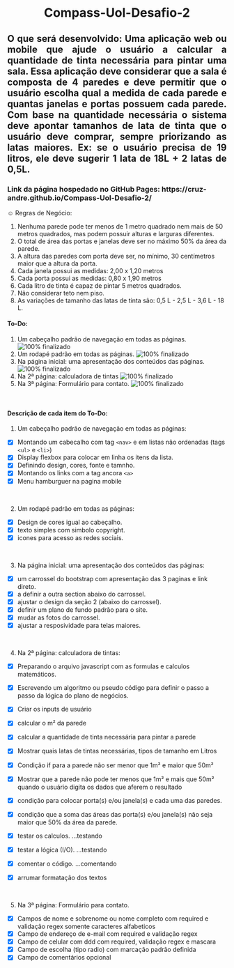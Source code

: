<h1 align="center">Compass-Uol-Desafio-2</h1>
<h2 align="justify">O que será desenvolvido: Uma aplicação web ou mobile que ajude o usuário a calcular a quantidade de tinta necessária para pintar uma sala. Essa aplicação deve considerar que a sala é composta de 4 paredes e deve permitir que o usuário escolha qual a medida de cada parede e quantas janelas e portas possuem cada parede. Com base na quantidade necessária o sistema deve apontar tamanhos de lata de tinta que o usuário deve comprar, sempre priorizando as latas maiores. Ex: se o usuário precisa de 19 litros, ele deve sugerir 1 lata de 18L + 2 latas de 0,5L.</h2>

<h3>Link da página hospedado no GitHub Pages: https://cruz-andre.github.io/Compass-Uol-Desafio-2/</h3>


☺ Regras de Negócio:
1. Nenhuma parede pode ter menos de 1 metro quadrado nem mais de 50 metros
quadrados, mas podem possuir alturas e larguras diferentes.
2. O total de área das portas e janelas deve ser no máximo 50% da área da parede.
3. A altura das paredes com porta deve ser, no mínimo, 30 centímetros maior que a
altura da porta.
4. Cada janela possui as medidas: 2,00 x 1,20 metros
5. Cada porta possui as medidas: 0,80 x 1,90 metros
6. Cada litro de tinta é capaz de pintar 5 metros quadrados.
7. Não considerar teto nem piso.
8. As variações de tamanho das latas de tinta são: 0,5 L - 2,5 L - 3,6 L - 18 L.

#### To-Do:
1. Um cabeçalho padrão de navegação em todas as páginas. ![100% finalizado](https://progress-bar.dev/100/?title=finalizado)
2. Um rodapé padrão em todas as páginas. ![100% finalizado](https://progress-bar.dev/100/?title=finalizado)
3. Na página inicial: uma apresentação dos conteúdos das páginas. ![100% finalizado](https://progress-bar.dev/100/?title=finalizado)
4. Na 2ª página: calculadora de tintas ![100% finalizado](https://progress-bar.dev/100/?title=finalizado)
5. Na 3ª página: Formulário para contato. ![100% finalizado](https://progress-bar.dev/100/?title=finalizado)

<br>

#### Descrição de cada item do To-Do:
1. Um cabeçalho padrão de navegação em todas as páginas:
- [x] Montando um cabecalho com tag ```<nav>``` e em listas não ordenadas (tags ```<ul>``` e ```<li>```)
- [x] Display flexbox para colocar em linha os itens da lista.
- [x] Definindo design, cores, fonte e tamnho.
- [x] Montando os links com a tag ancora ```<a>```
- [x] Menu hamburguer na pagina mobile

<br>

2. Um rodapé padrão em todas as páginas:
- [x] Design de cores igual ao cabeçalho.
- [x] texto simples com simbolo copyright.
- [x] icones para acesso as redes sociais.

<br>

3. Na página inicial: uma apresentação dos conteúdos das páginas:
- [x] um carrossel do bootstrap com apresentação das 3 paginas e link direto.
- [x] a definir a outra section abaixo do carrossel.
- [x] ajustar o design da seção 2 (abaixo do carrossel).
- [x] definir um plano de fundo padrão para o site.
- [x] mudar as fotos do carrossel.
- [x] ajustar a resposividade para telas maiores.

<br>

4. Na 2ª página: calculadora de tintas:
- [x] Preparando o arquivo javascript com as formulas e calculos matemáticos.
- [x] Escrevendo um algoritmo ou pseudo código para definir o passo a passo da lógica do plano de negócios.
- [x] Criar os inputs de usuário
- [x] calcular o m² da parede
- [x] calcular a quantidade de tinta necessária para pintar a parede
- [x] Mostrar quais latas de tintas necessárias, tipos de tamanho em Litros
- [x] Condição if para a parede não ser menor que 1m² e maior que 50m²
- [x] Mostrar que a parede não pode ter menos que 1m² e mais que 50m² quando o usuário digita os dados que aferem o resultado
- [x] condição para colocar porta(s) e/ou janela(s) e cada uma das paredes.
- [x] condição que a soma das áreas das porta(s) e/ou janela(s) não seja maior que 50% da área da parede.
- [x] testar os calculos. ...testando
- [x] testar a lógica (I/O). ...testando
- [x] comentar o código. ...comentando
- [x] arrumar formatação dos textos


<br>

5. Na 3ª página: Formulário para contato.
- [x] Campos de nome e sobrenome ou nome completo com required e validação regex somente caracteres alfabeticos
- [x] Campo de endereço de e-mail com required e validação regex
- [x] Campo de celular com ddd com required, validação regex e mascara
- [x] Campo de escolha (tipo radio) com marcação padrão definida
- [x] Campo de comentários opcional
